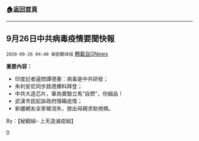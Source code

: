 ###  [:house:返回首頁](https://github.com/ourhimalayas/txt)
---

## 9月26日中共病毒疫情要聞快報
`2020-09-26 04:48 秘密翻译组` [轉載自GNews](https://gnews.org/zh-hant/383595/)

**重要內容：**

- 印度記者逼問譚德塞：病毒是中共研發；
- 朱利安尼同步路德爆料拜登；
- 中共大造芯片，華為實驗立馬“自燃”，你細品！
- 武漢市民起訴政府隱瞞疫情；
- 新疆網友全家被消失，放出母親求助視頻。




By：【秘翻組– 上天造滅疫組】

0
